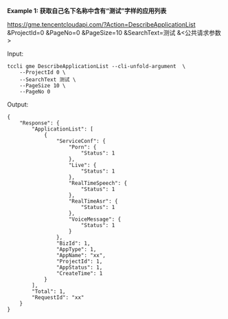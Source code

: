 **Example 1: 获取自己名下名称中含有“测试”字样的应用列表**

https://gme.tencentcloudapi.com/?Action=DescribeApplicationList
&ProjectId=0
&PageNo=0
&PageSize=10
&SearchText=测试
&<公共请求参数>

Input: 

```
tccli gme DescribeApplicationList --cli-unfold-argument  \
    --ProjectId 0 \
    --SearchText 测试 \
    --PageSize 10 \
    --PageNo 0
```

Output: 
```
{
    "Response": {
        "ApplicationList": [
            {
                "ServiceConf": {
                    "Porn": {
                        "Status": 1
                    },
                    "Live": {
                        "Status": 1
                    },
                    "RealTimeSpeech": {
                        "Status": 1
                    },
                    "RealTimeAsr": {
                        "Status": 1
                    },
                    "VoiceMessage": {
                        "Status": 1
                    }
                },
                "BizId": 1,
                "AppType": 1,
                "AppName": "xx",
                "ProjectId": 1,
                "AppStatus": 1,
                "CreateTime": 1
            }
        ],
        "Total": 1,
        "RequestId": "xx"
    }
}
```

